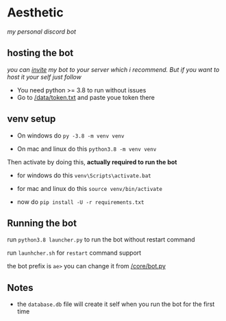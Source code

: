 # Aesthetic

*my personal discord bot*


## hosting the bot

*you can [invite](https://discord.com/oauth2/authorize?client_id=760052204777504778&permissions=0&scope=bot) my bot to your server which i recommend. But if you want to host it your self just follow*

* You need python >= 3.8 to run without issues
* Go to [/data/token.txt](https://github.com/nxtlo/R.Fate/blob/master/data/token.txt) and paste youe token there

## venv setup

* On windows do `py -3.8 -m venv venv`

* On mac and linux do this `python3.8 -m venv venv`

Then activate by doing this, __actually required to run the bot__

* for windows do this `venv\Scripts\activate.bat`
* for mac and linux do this `source venv/bin/activate`

* now do `pip install -U -r requirements.txt`

## Running the bot

run `python3.8 launcher.py` to run the bot without restart command

run `launhcher.sh` for `restart` command support

the bot prefix is `ae>` you can change it from [/core/bot.py](https://github.com/nxtlo/R.Fate/blob/8c578f67b57cb814ec7d54cc108fd2ff4b071163/core/bot.py#L11)


## Notes 

* the `database.db` file will create it self when you run the bot for the first time
